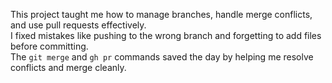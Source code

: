 This project taught me how to manage branches, handle merge conflicts, and use pull requests effectively.  
I fixed mistakes like pushing to the wrong branch and forgetting to add files before committing.  
The `git merge` and `gh pr` commands saved the day by helping me resolve conflicts and merge cleanly.
